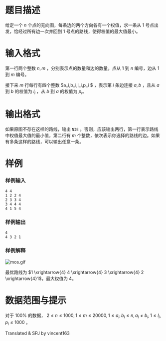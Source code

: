 
# 题目描述

给定一个 $n$ 个点的无向图，每条边的两个方向各有一个权值，求一条从 1 号点出发，恰经过所有边一次并回到 1 号点的路线，使得权值的最大值最小。

# 输入格式

第一行两个整数 $n,m$ ，分别表示点的数量和边的数量。点从 $1$ 到 $n$ 编号，边从 $1$ 到 $m$ 编号。

接下来 $m$ 行每行有四个整数 $a_i,b_i,l_i,p_i $ ，表示第 $i$ 条边连接 $a,b$ ，且从 $a$ 到 $b$ 的权值为 $l_i$ ，从 $b$ 到 $a$ 的权值为 $p_i$。

# 输出格式

如果原图不存在这样的路线，输出 ```NIE``` 。否则，应该输出两行，第一行表示路线中权值最大值的最小值，第二行有 $m$ 个整数，依次表示你选择的路线的边。如果有多条这样的路线，可以输出任意一条。

# 样例

### 样例输入
```plain
4 4
1 2 2 4
2 3 3 4
3 4 4 4
4 1 5 4
```

### 样例输出
```plain
4
4 3 2 1
```

### 样例解释
![mos.gif](/source/loj/2460/img/aHR0cHM6Ly9pLmxvbGkubmV0LzIwMTgvMDMvMjkvNWFiY2RmMzU3N2ZmNy5naWY=.gif)

最优路线为 $1 \xrightarrow{4} 4 \xrightarrow{4} 3 \xrightarrow{4} 2 \xrightarrow{4}1$，最大权值为 $4$。

# 数据范围与提示

对于 $100\%$ 的数据，  $2 \le n \le 1000,1 \le m \le 20000 , 1 \le a_i,b_i \le n,a_i \neq b_i,1 \le l_i,p_i \le 1000$ 。

Translated & SPJ by vincent163


